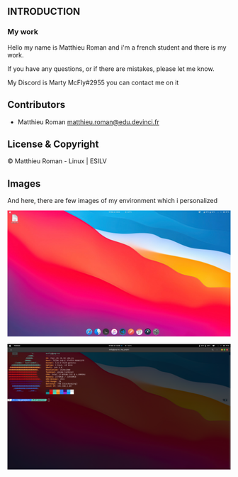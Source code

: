 ## INTRODUCTION 

### My work

Hello my name is Matthieu Roman and i'm a french student and there is my work. 

If you have any questions, or if there are mistakes, please let me know.

My Discord is Marty McFly#2955 you can contact me on it

## Contributors

- Matthieu Roman <matthieu.roman@edu.devinci.fr>

## License & Copyright 

© Matthieu Roman - Linux | ESILV

## Images 

And here, there are few images of my environment which i personalized

![](images/Screen.png)

![](images/screen-terminal.png)